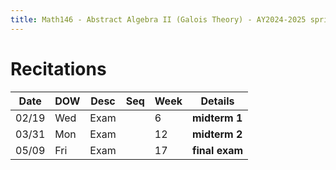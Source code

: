 ```yaml
---
title: Math146 - Abstract Algebra II (Galois Theory) - AY2024-2025 spring
---
```


# **Recitations**
  

  | Date  | DOW | Desc | Seq | Week | Details        |
  |-------|-----|------|-----|------|----------------|
  | 02/19 | Wed | Exam |     | 6    | **midterm 1**  |
  | 03/31 | Mon | Exam |     | 12   | **midterm 2**  |
  | 05/09 | Fri | Exam |     | 17   | **final exam** |
